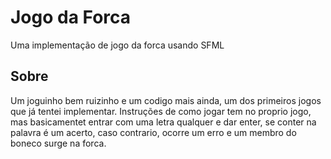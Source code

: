# Jogo da Forca
 Uma implementação de jogo da forca usando SFML
## Sobre
 Um joguinho bem ruizinho e um codigo mais ainda, um dos primeiros jogos que já tentei implementar. Instruções de como jogar tem no proprio jogo, mas basicamentet entrar com uma letra qualquer e dar enter, se conter na palavra é um acerto, caso contrario, ocorre um erro e um membro do boneco surge na forca.
